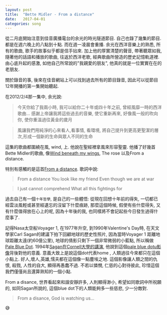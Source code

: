 ```yaml
---
layout: post
title:  "Bette Midler - From a distance"
date:   2017-04-01
categories: song
---
```


從二月底開始注意到佳音廣播電台的余光的時光隧道節目. 
自己也錄了幾集的節目. 都是在週六晚上的八點到十點. 而在週一凌晨會重播. 
余光在西洋音樂上的熟悉, 所有的歌曲, 歌手的故事似乎都是信手拈來. 
加上他的厚實清楚的聲音, 帶著聽眾如我, 隨著他的話語和播放的歌曲, 
往返於西洋老歌, 經典歌曲所營造的歷史記憶軌道裡. 
由心底升起的感激, 如他自己所常說的"我親愛的朋友", 
他真的就是一位實實在在的老朋友. 

關於錄音的事, 後來在佳音網站上可以找到過去所有的節目錄音, 
因此可以從節目12年開播的第一集開始聽起. 

在2012/2/4那一集中, 余光說:
> 今天你給了我兩小時, 我可以給你二十年或四十年之前, 曾經風靡一時的西洋歌曲... 
> 感謝上帝讓我將這些過去的音樂, 使它重新再來, 好像風一般的吹向你, 使你重溫過往黃金的歲月

> 風讓我們用純淨的心來看人,看事情, 看環境, 將自己提升到更高更聖潔的層次,形成一個新的生命與眾人不同的生命


這集的歌曲都圍繞在風, wind, 上. 他說在聖經裡拿風來形容聖靈. 
他播了好幾首Bette Midler的歌曲, 像[Wind beneath my wings](https://www.youtube.com/watch?v=0iAzMRKFX3c), The rose 以及From a distance.

特別有感觸的是這首[From a distance](https://www.youtube.com/watch?v=lN4AcFzxtdE). 歌詞中說:
> From a distance
> You look like my friend
> Even though we are at war

> I just cannot comprehend
> What all this fightings for

過去自己有一個`十年哲學`, 是自己的一些體悟: 從現在回想十年前的得失, 一切都已經雲淡風輕或甚至經遺忘的沒留下什麼痕跡, 那麼這個時候, 假使有些什麼得失, 又有什麼值得放在心上的呢, 因為十年後的我, 也同樣將不會記起些今日發生過得什麼事了.

記得Nasa太空船Voyager 1, 在1977年升空, 到1990年Valentine's Day時, 在天文學家Carl Sagan的建議下拍下回顧地球的歷史性照片, 因為當時Voyager 1 距離地球距離太遠(約60億公里), 地球的倩影只剩下一個非常微弱的小藍點, 所以稱做[Pale Blue Dot](https://en.wikipedia.org/wiki/Pale_Blue_Dot). 1994年[Sagan在Cornell大學的講演](https://www.youtube.com/watch?v=W_nB5WvZz2g), 他說到這個[pale blue dotu影像](https://en.wikipedia.org/wiki/Pale_Blue_Dot#/media/File:PaleBlueDot.jpg)背後對他的意義. 意義大致上是說這個dot代表home
, 人類過往今來都只在這個小點上. 好人,壞人,英雄,懦夫都在這個像一點塵埃之地. 這個影像讓人類之間的仇恨, 殺戮, 人性的自大, 顯得再愚蠢不過. 不若以憐憫, 仁慈的心對待彼此, 珍惜這個我們僅僅尚且還算熟知的一個小點.

From a disance, 世界看起來和諧安靜許多, 人則顯得渺小, 希望如同歌詞中所祝願的, 如同Sagan所說的, 這個blue dot下的人類能夠多一些慈悲, 少一分敵對.

> From a disance, God is watching us... 

:sweat_smile:

